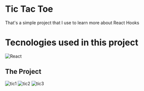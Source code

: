 # Tic Tac Toe

That's a simple project that I use to learn more about React Hooks

# Tecnologies used in this project

![React](https://img.shields.io/badge/ReactJs-000?style=for-the-badge&logo=react&logoColor=blue)

## The Project
![tic1](https://user-images.githubusercontent.com/52840354/143719337-f0c955df-eb4a-4f96-9e9a-76f81d122dd2.png)
![tic2](https://user-images.githubusercontent.com/52840354/143719383-a9db0f6e-4ae1-423b-8311-799d04a659d0.png)
![tic3](https://user-images.githubusercontent.com/52840354/143719438-24d4f328-0b52-421e-af13-a31c79079e75.png)

